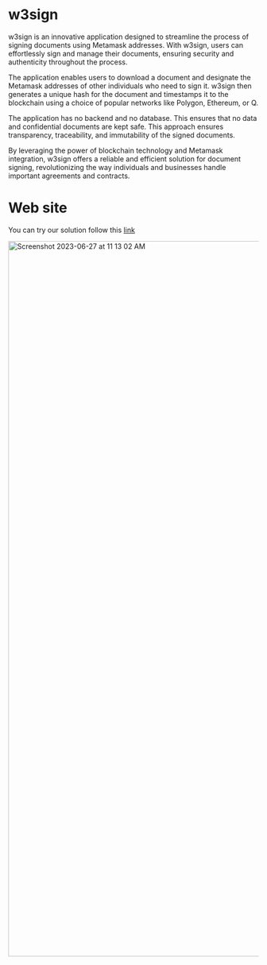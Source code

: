 # w3sign

w3sign is an innovative application designed to streamline the process of signing documents using Metamask addresses. With w3sign, users can effortlessly sign and manage their documents, ensuring security and authenticity throughout the process.

The application enables users to download a document and designate the Metamask addresses of other individuals who need to sign it. w3sign then generates a unique hash for the document and timestamps it to the blockchain using a choice of popular networks like Polygon, Ethereum, or Q.

The application has no backend and no database. This ensures that no data and confidential documents are kept safe. This approach ensures transparency, traceability, and immutability of the signed documents.

By leveraging the power of blockchain technology and Metamask integration, w3sign offers a reliable and efficient solution for document signing, revolutionizing the way individuals and businesses handle important agreements and contracts.

# Web site
You can try our solution follow this [link](https://w3sign.app/)

<img width="1440" alt="Screenshot 2023-06-27 at 11 13 02 AM" src="https://github.com/dl-w3sign/profile/assets/94745242/1309ab0d-f7da-407a-ada4-c291ac4ee1ab">
